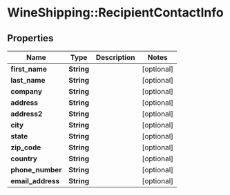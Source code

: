 # WineShipping::RecipientContactInfo

## Properties
Name | Type | Description | Notes
------------ | ------------- | ------------- | -------------
**first_name** | **String** |  | [optional] 
**last_name** | **String** |  | [optional] 
**company** | **String** |  | [optional] 
**address** | **String** |  | [optional] 
**address2** | **String** |  | [optional] 
**city** | **String** |  | [optional] 
**state** | **String** |  | [optional] 
**zip_code** | **String** |  | [optional] 
**country** | **String** |  | [optional] 
**phone_number** | **String** |  | [optional] 
**email_address** | **String** |  | [optional] 

